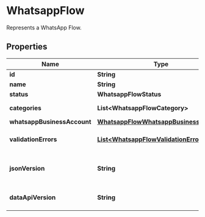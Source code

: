 

# WhatsappFlow

Represents a WhatsApp Flow.

## Properties

| Name | Type | Description | Notes |
|------------ | ------------- | ------------- | -------------|
|**id** | **String** | Flow ID. |  [optional] |
|**name** | **String** | Flow name. |  [optional] |
|**status** | **WhatsappFlowStatus** |  |  [optional] |
|**categories** | **List&lt;WhatsappFlowCategory&gt;** | Flow categories. |  [optional] |
|**whatsappBusinessAccount** | [**WhatsappFlowWhatsappBusinessAccount**](WhatsappFlowWhatsappBusinessAccount.md) |  |  [optional] |
|**validationErrors** | [**List&lt;WhatsappFlowValidationError&gt;**](WhatsappFlowValidationError.md) | List of validation errors. |  [optional] |
|**jsonVersion** | **String** | Version of the Flow JSON structure. |  [optional] |
|**dataApiVersion** | **String** | Version of the Data API. |  [optional] |



